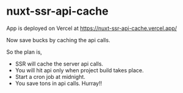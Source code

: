 # nuxt-ssr-api-cache

App is deployed on Vercel at https://nuxt-ssr-api-cache.vercel.app/

Now save bucks by caching the api calls.


So the plan is,
- SSR will cache the server api calls.
- You will hit api only when project build takes place.
- Start a cron job at midnight.
- You save tons in api calls.
Hurray!!